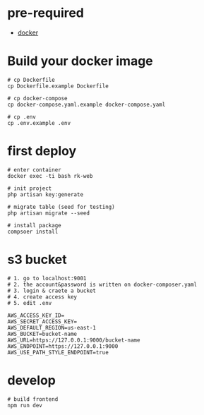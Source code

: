 # pre-required
- [docker](https://www.docker.com/)  

# Build your docker image
```
# cp Dockerfile
cp Dockerfile.example Dockerfile

# cp docker-compose
cp docker-compose.yaml.example docker-compose.yaml

# cp .env
cp .env.example .env
```

# first deploy
```
# enter container
docker exec -ti bash rk-web

# init project
php artisan key:generate

# migrate table (seed for testing)
php artisan migrate --seed

# install package
compsoer install
```

# s3 bucket

```
# 1. go to localhost:9001
# 2. the account&password is written on docker-composer.yaml
# 3. login & craete a bucket
# 4. create access key
# 5. edit .env 

AWS_ACCESS_KEY_ID=
AWS_SECRET_ACCESS_KEY=
AWS_DEFAULT_REGION=us-east-1
AWS_BUCKET=bucket-name
AWS_URL=https://127.0.0.1:9000/bucket-name
AWS_ENDPOINT=https://127.0.0.1:9000
AWS_USE_PATH_STYLE_ENDPOINT=true
```

# develop
```
# build frontend
npm run dev
```
